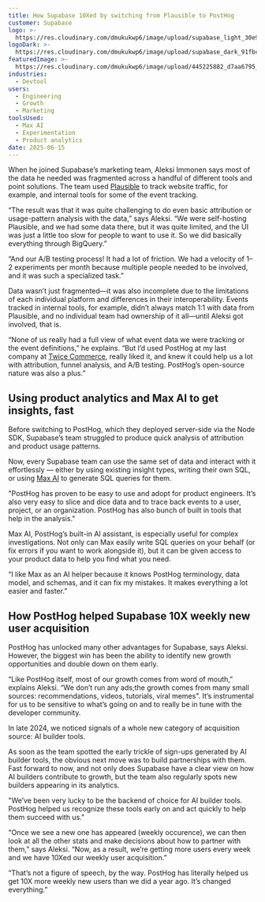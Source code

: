 ```yaml
---
title: How Supabase 10Xed by switching from Plausible to PostHog
customer: Supabase
logo: >-
  https://res.cloudinary.com/dmukukwp6/image/upload/supabase_light_30e9fe4a90.png
logoDark: >-
  https://res.cloudinary.com/dmukukwp6/image/upload/supabase_dark_91fbc944e4.png
featuredImage: >-
  https://res.cloudinary.com/dmukukwp6/image/upload/445225882_d7aa6795_3350_4e88_9ca7_091c61e86e39_0ed5ee1f16.jpg
industries:
  - Devtool
users:
  - Engineering
  - Growth
  - Marketing
toolsUsed:
  - Max AI
  - Experimentation
  - Product analytics
date: 2025-06-15
---
```


When he joined Supabase’s marketing team, Aleksi Immonen says most of the data he needed was fragmented across a handful of different tools and point solutions. The team used [Plausible](https://posthog.com/blog/posthog-vs-plausible) to track website traffic, for example, and internal tools for some of the event tracking. 

“The result was that it was quite challenging to do even basic attribution or usage-pattern analysis with the data,” says Aleksi. “We were self-hosting Plausible, and we had some data there, but it was quite limited, and the UI was just a little too slow for people to want to use it. So we did basically everything through BigQuery.”

“And our A/B testing process! It had a lot of friction. We had a velocity of 1–2 experiments per month because multiple people needed to be involved, and it was such a specialized task.”

Data wasn’t just fragmented—it was also incomplete due to the limitations of each individual platform and differences in their interoperability. Events tracked in internal tools, for example, didn’t always match 1:1 with data from Plausible, and no individual team had ownership of it all—until Aleksi got involved, that is.

“None of us really had a full view of what event data we were tracking or the event definitions,” he explains. “But I’d used PostHog at my last company at [Twice Commerce](https://www.twicecommerce.com/), really liked it, and knew it could help us a lot with attribution, funnel analysis, and A/B testing. PostHog’s open-source nature was also a plus.” 

<BorderWrapper>
<Quote
    imageSource="/images/customers/aleksi.jpg"
    size="md"
    name="Aleksi Immonen"
    title="Growth Marketer, Supabase"
    quote={`“I think PostHog is just super. It’s great for data collection, A/B testing, and web analytics. Plus, I also just really love James’ meme game.`}
/>
</BorderWrapper>

## Using product analytics and Max AI to get insights, fast

Before switching to PostHog, which they deployed server-side via the Node SDK, Supabase’s team struggled to produce quick analysis of attribution and product usage patterns.

Now, every Supabase team can use the same set of data and interact with it effortlessly — either by using existing insight types, writing their own SQL, or using [Max AI](/max) to generate SQL queries for them.

"PostHog has proven to be easy to use and adopt for product engineers. It’s also very easy to slice and dice data and to trace back events to a user, project, or an organization. PostHog has also bunch of built in tools that help in the analysis."

Max AI, PostHog’s built-in AI assistant, is especially useful for complex investigations. Not only can Max easily write SQL queries on your behalf (or fix errors if you want to work alongside it), but it can be given access to your product data to help you find what you need. 

“I like Max as an AI helper because it knows PostHog terminology, data model, and schemas, and it can fix my mistakes. It makes everything a lot easier and faster.”

## How PostHog helped Supabase 10X weekly new user acquisition

PostHog has unlocked many other advantages for Supabase, says Aleksi. However, the biggest win has been the ability to identify new growth opportunities and double down on them early.

“Like PostHog itself, most of our growth comes from word of mouth,” explains Aleksi. “We don’t run any ads;the growth comes from many small sources: recommendations, videos, tutorials, viral memes". It’s instrumental for us to be sensitive to what’s going on and to really be in tune with the developer community.

In late 2024, we noticed signals of a whole new category of acquisition source: AI builder tools.

As soon as the team spotted the early trickle of sign-ups generated by AI builder tools, the obvious next move was to build partnerships with them. Fast forward to now, and not only does Supabase have a clear view on how AI builders contribute to growth, but the team also regularly spots new builders appearing in its analytics.

"We’ve been very lucky to be the backend of choice for AI builder tools. PostHog helped us recognize these tools early on and act quickly to help them succeed with us."

"Once we see a new one has appeared (weekly occurence), we can then look at all the other stats and make decisions about how to partner with them,” says Aleksi. “Now, as a result, we’re getting more users every week and we have 10Xed our weekly user acquisition.”

“That’s not a figure of speech, by the way. PostHog has literally helped us get 10X more weekly new users than we did a year ago. It’s changed everything.”